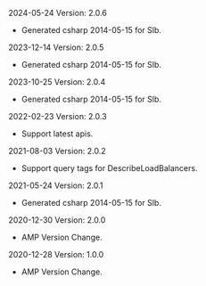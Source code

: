 2024-05-24 Version: 2.0.6
- Generated csharp 2014-05-15 for Slb.

2023-12-14 Version: 2.0.5
- Generated csharp 2014-05-15 for Slb.

2023-10-25 Version: 2.0.4
- Generated csharp 2014-05-15 for Slb.

2022-02-23 Version: 2.0.3
- Support latest apis.

2021-08-03 Version: 2.0.2
- Support query tags for DescribeLoadBalancers.

2021-05-24 Version: 2.0.1
- Generated csharp 2014-05-15 for Slb.

2020-12-30 Version: 2.0.0
- AMP Version Change.

2020-12-28 Version: 1.0.0
- AMP Version Change.

